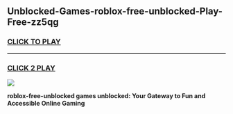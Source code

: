 
## Unblocked-Games-roblox-free-unblocked-Play-Free-zz5qg
<h3>
<a href="https://premium76.site?title=roblox-free-unblocked&ref=20M">CLICK TO PLAY</a></h3>
<hr>

<h3>
<a href="https://premium76.site?title=roblox-free-unblocked&ref=20M">CLICK 2 PLAY</a>
  
</h3>

<a href="https://premium76.site?title=roblox-free-unblocked&ref=19M"><img src="https://clearcache.store/games.png"></a>


**roblox-free-unblocked games unblocked: Your Gateway to Fun and Accessible Online Gaming**
